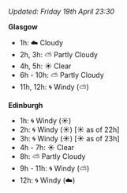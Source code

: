 *Updated: Friday 19th April 23:30*

**Glasgow**

* 1h: :cloud: Cloudy
* 2h, 3h: :partly_sunny: Partly Cloudy
* 4h, 5h: :sunny: Clear
* 6h - 10h: :partly_sunny: Partly Cloudy
* 11h, 12h: :cyclone: Windy (:partly_sunny:)

**Edinburgh**

* 1h: :cyclone: Windy (:sunny:)
* 2h: :cyclone: Windy (:sunny:) [:sunny: as of 22h]
* 3h: :cyclone: Windy (:sunny:) [:sunny: as of 23h]
* 4h - 7h: :sunny: Clear
* 8h: :partly_sunny: Partly Cloudy
* 9h - 11h: :cyclone: Windy (:partly_sunny:)
* 12h: :cyclone: Windy (:cloud:)
